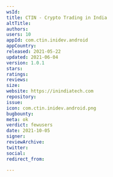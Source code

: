 ```yaml
---
wsId: 
title: CTIN - Crypto Trading in India
altTitle: 
authors: 
users: 10
appId: com.ctin.inidev.android
appCountry: 
released: 2021-05-22
updated: 2021-06-04
version: 1.0.1
stars: 
ratings: 
reviews: 
size: 
website: https://inindiatech.com
repository: 
issue: 
icon: com.ctin.inidev.android.png
bugbounty: 
meta: ok
verdict: fewusers
date: 2021-10-05
signer: 
reviewArchive: 
twitter: 
social: 
redirect_from: 

---
```


